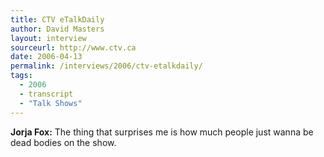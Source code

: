 ```yaml
---
title: CTV eTalkDaily
author: David Masters
layout: interview
sourceurl: http://www.ctv.ca
date: 2006-04-13
permalink: /interviews/2006/ctv-etalkdaily/
tags:
  - 2006
  - transcript
  - "Talk Shows"
---
```


**Jorja Fox:** The thing that surprises me is how much people just wanna be dead bodies on the show.